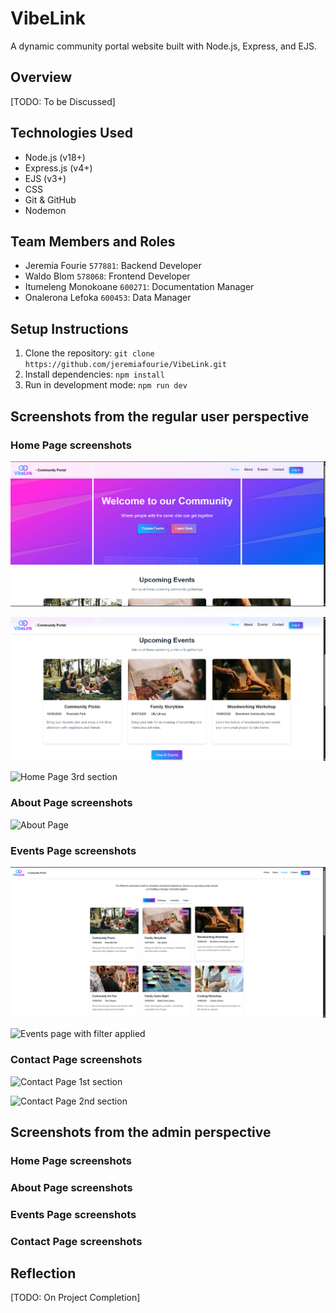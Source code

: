# VibeLink

A dynamic community portal website built with Node.js, Express, and EJS.

## Overview

[TODO: To be Discussed]

## Technologies Used

- Node.js (v18+)
- Express.js (v4+)
- EJS (v3+)
- CSS
- Git & GitHub
- Nodemon

## Team Members and Roles

- Jeremia Fourie `577881`: Backend Developer
- Waldo Blom `578068`: Frontend Developer
- Itumeleng Monokoane `600271`: Documentation Manager
- Onalerona Lefoka `600453`: Data Manager

## Setup Instructions

1. Clone the repository: `git clone https://github.com/jeremiafourie/VibeLink.git`
2. Install dependencies: `npm install`
3. Run in development mode: `npm run dev`

## Screenshots from the regular user perspective

### Home Page screenshots

![Home Page 1st section](/public/images/Website%20Screenshots/Home_page_1st_section.png?raw=true "Home Page 1st section")

![Home Page 2nd section](/public/images/Website%20Screenshots/Home_page_2nd_section.png?raw=true "Home Page 2nd section")

![Home Page 3rd section](/public/images/Website%20Screenshots/Home_page_3rd_section.png?raw=true "Home Page 3rd section")

### About Page screenshots

![About Page](/public/images/Website%20Screenshots/About_page.png.png?raw=true "About Page")

### Events Page screenshots

![Events page](/public/images/Website%20Screenshots/Events_page_all_events.png?raw=true "Events Page with all events")

![Events page with filter applied](/public/images/Website%20Screenshots/Events_page_with_filter_applied.png.png?raw=true "Events Page with filter applied")

### Contact Page screenshots

![Contact Page 1st section](/public/images/Website%20Screenshots/Contact_page_1st_section.png.png?raw=true "Contact Page 1st section")

![Contact Page 2nd section](/public/images/Website%20Screenshots/Contact_page_2nd_section.png.png?raw=true "Contact Page 2nd section")

## Screenshots from the admin perspective

### Home Page screenshots

### About Page screenshots

### Events Page screenshots

### Contact Page screenshots

## Reflection

[TODO: On Project Completion]
